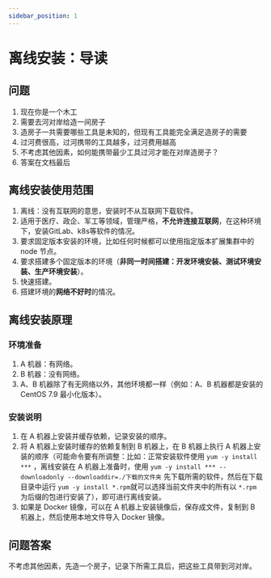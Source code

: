 ```yaml
---
sidebar_position: 1
---
```


# 离线安装：导读

## 问题

1. 现在你是一个木工
2. 需要去河对岸给造一间房子
3. 造房子一共需要哪些工具是未知的，但现有工具能完全满足造房子的需要
4. 过河费很高，过河携带的工具越多，过河费用越高
5. 不考虑其他因素，如何能携带最少工具过河才能在对岸造房子？
6. 答案在文档最后

## 离线安装使用范围

1. 离线：没有互联网的意思，安装时不从互联网下载软件。
2. 适用于医疗、政企、军工等领域，管理严格，**不允许连接互联网**，在这种环境下，安装GitLab、k8s等软件的情况。
3. 要求固定版本安装的环境，比如任何时候都可以使用指定版本扩展集群中的 node 节点。
4. 要求搭建多个固定版本的环境（**非同一时间搭建：开发环境安装、测试环境安装、生产环境安装**）。
5. 快速搭建。
6. 搭建环境的**网络不好时**的情况。

## 离线安装原理

### 环境准备

1. A 机器：有网络。
2. B 机器：没有网络。
3. A、B 机器除了有无网络以外，其他环境都一样（例如：A、B 机器都是安装的 CentOS 7.9 最小化版本）。

### 安装说明

1. 在 A 机器上安装并缓存依赖，记录安装的顺序。
2. 将 A 机器上安装时缓存的依赖复制到 B 机器上，在 B 机器上执行 A
   机器上安装的顺序（可能命令要有所调整：比如：正常安装软件使用 `yum -y install ***` ，离线安装在 A
   机器上准备时，使用 `yum -y install *** --downloadonly --downloaddir=./下载的文件夹`
   先下载所需的软件，然后在下载目录中运行 `yum -y install *.rpm`就可以选择当前文件夹中的所有以 `*.rpm`
   为后缀的包进行安装了），即可进行离线安装。
3. 如果是 Docker 镜像，可以在 A 机器上安装镜像后，保存成文件，复制到 B 机器上，然后使用本地文件导入 Docker 镜像。

## 问题答案

不考虑其他因素，先造一个房子，记录下所需工具后，把这些工具带到河对岸。
